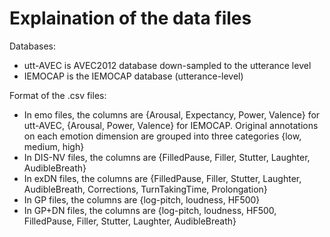 # Explaination of the data files

Databases:

* utt-AVEC is AVEC2012 database down-sampled to the utterance level
* IEMOCAP is the IEMOCAP database (utterance-level)

Format of the .csv files:

* In emo files, the columns are {Arousal, Expectancy, Power, Valence} for utt-AVEC, {Arousal, Power, Valence} for IEMOCAP. Original annotations on each emotion dimension are grouped into three categories {low, medium, high}
* In DIS-NV files, the columns are {FilledPause, Filler, Stutter, Laughter, AudibleBreath}
* In exDN files, the columns are {FilledPause, Filler, Stutter, Laughter, AudibleBreath, Corrections, TurnTakingTime, Prolongation}
* In GP files, the columns are {log-pitch, loudness, HF500}
* In GP+DN files, the columns are {log-pitch, loudness, HF500, FilledPause, Filler, Stutter, Laughter, AudibleBreath}

